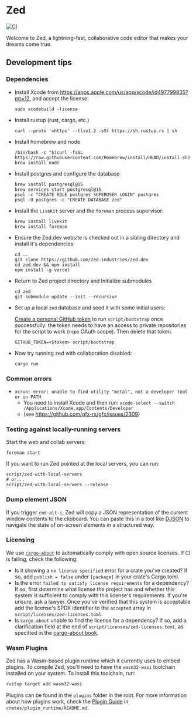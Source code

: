 # Zed

[![CI](https://github.com/zed-industries/zed/actions/workflows/ci.yml/badge.svg)](https://github.com/zed-industries/zed/actions/workflows/ci.yml)

Welcome to Zed, a lightning-fast, collaborative code editor that makes your dreams come true.

## Development tips

### Dependencies

* Install Xcode from https://apps.apple.com/us/app/xcode/id497799835?mt=12, and accept the license:
  ```
  sudo xcodebuild -license
  ```

* Install rustup (rust, cargo, etc.)
  ```
  curl --proto '=https' --tlsv1.2 -sSf https://sh.rustup.rs | sh
  ```
  
* Install homebrew and node
  ```
  /bin/bash -c "$(curl -fsSL https://raw.githubusercontent.com/Homebrew/install/HEAD/install.sh)"
  brew install node
  ```
  
* Install postgres and configure the database
  ```
  brew install postgresql@15
  brew services start postgresql@15
  psql -c "CREATE ROLE postgres SUPERUSER LOGIN" postgres
  psql -U postgres -c "CREATE DATABASE zed"
  ```
  
* Install the `LiveKit` server and the `foreman` process supervisor:

    ```
    brew install livekit
    brew install foreman
    ```

* Ensure the Zed.dev website is checked out in a sibling directory and install it's dependencies:

    ```
    cd ..
    git clone https://github.com/zed-industries/zed.dev
    cd zed.dev && npm install
    npm install -g vercel
    ```

* Return to Zed project directory and Initialize submodules

    ```
    cd zed
    git submodule update --init --recursive
    ```

* Set up a local `zed` database and seed it with some initial users:

    [Create a personal GitHub token](https://github.com/settings/tokens/new) to run `script/bootstrap` once successfully: the token needs to have an access to private repositories for the script to work (`repo` OAuth scope).
    Then delete that token.

    ```
    GITHUB_TOKEN=<$token> script/bootstrap
    ```

* Now try running zed with collaboration disabled:
  ```
  cargo run
  ```

### Common errors

* `xcrun: error: unable to find utility "metal", not a developer tool or in PATH`
  * You need to install Xcode and then run: `xcode-select --switch /Applications/Xcode.app/Contents/Developer`
  * (see https://github.com/gfx-rs/gfx/issues/2309)

### Testing against locally-running servers

Start the web and collab servers:

```
foreman start
```

If you want to run Zed pointed at the local servers, you can run:

```
script/zed-with-local-servers
# or...
script/zed-with-local-servers --release
```

### Dump element JSON

If you trigger `cmd-alt-i`, Zed will copy a JSON representation of the current window contents to the clipboard. You can paste this in a tool like [DJSON](https://chrome.google.com/webstore/detail/djson-json-viewer-formatt/chaeijjekipecdajnijdldjjipaegdjc?hl=en) to navigate the state of on-screen elements in a structured way.

### Licensing

We use [`cargo-about`](https://github.com/EmbarkStudios/cargo-about) to automatically comply with open source licenses. If CI is failing, check the following:

- Is it showing a `no license specified` error for a crate you've created? If so, add `publish = false` under `[package]` in your crate's Cargo.toml.
- Is the error `failed to satisfy license requirements` for a dependency? If so, first determine what license the project has and whether this system is sufficient to comply with this license's requirements. If you're unsure, ask a lawyer. Once you've verified that this system is acceptable add the license's SPDX identifier to the `accepted` array in `script/licenses/zed-licenses.toml`.
- Is `cargo-about` unable to find the license for a dependency? If so, add a clarification field at the end of `script/licenses/zed-licenses.toml`, as specified in the [cargo-about book](https://embarkstudios.github.io/cargo-about/cli/generate/config.html#crate-configuration).


### Wasm Plugins

Zed has a Wasm-based plugin runtime which it currently uses to embed plugins. To compile Zed, you'll need to have the `wasm32-wasi` toolchain installed on your system. To install this toolchain, run:

```bash
rustup target add wasm32-wasi
```

Plugins can be found in the `plugins` folder in the root. For more information about how plugins work, check the [Plugin Guide](./crates/plugin_runtime/README.md) in `crates/plugin_runtime/README.md`.
